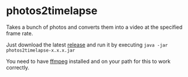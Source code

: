 # photos2timelapse

Takes a bunch of photos and converts them into a video at the specified frame rate. 

Just download the latest [release](https://github.com/tupini07/photos2timelapse/releases) and run it by executing `java -jar photos2timelapse-x.x.x.jar`

You need to have [ffmpeg](https://www.ffmpeg.org/) installed and on your path for this to work correctly. 
